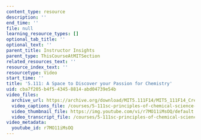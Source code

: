 ```yaml
---
content_type: resource
description: ''
end_time: ''
file: null
learning_resource_types: []
optional_tab_title: ''
optional_text: ''
parent_title: Instructor Insights
parent_type: ThisCourseAtMITSection
related_resources_text: ''
resource_index_text: ''
resourcetype: Video
start_time: ''
title: '5.111: A Space to Discover your Passion for Chemistry'
uid: cba7f205-b4f5-4345-8814-abd04739e54b
video_files:
  archive_url: https://archive.org/download/MIT5.111F14/MIT5_111F14_CreatingSpace_300k.mp4
  video_captions_file: /courses/5-111sc-principles-of-chemical-science-fall-2014/fa9931497b6d57808499099119084113_r7MO11iMsOQ.vtt
  video_thumbnail_file: https://img.youtube.com/vi/r7MO11iMsOQ/default.jpg
  video_transcript_file: /courses/5-111sc-principles-of-chemical-science-fall-2014/db35689170e53677252faeb52ffc5331_r7MO11iMsOQ.pdf
video_metadata:
  youtube_id: r7MO11iMsOQ
---
```

